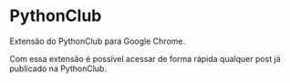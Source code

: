 # PythonClub

Extensão do PythonClub para Google Chrome.

Com essa extensão é possível acessar de forma rápida qualquer
post já publicado na PythonClub.
